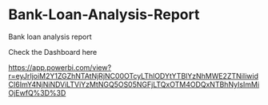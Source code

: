 # Bank-Loan-Analysis-Report
Bank loan analysis report

Check the Dashboard here

https://app.powerbi.com/view?r=eyJrIjoiM2Y1ZGZhNTAtNjRjNC00OTcyLThlODYtYTBlYzNhMWE2ZTNiIiwidCI6ImY4NjNiNDViLTViYzMtNGQ5OS05NGFjLTQxOTM4ODQxNTBhNyIsImMiOjEwfQ%3D%3D
